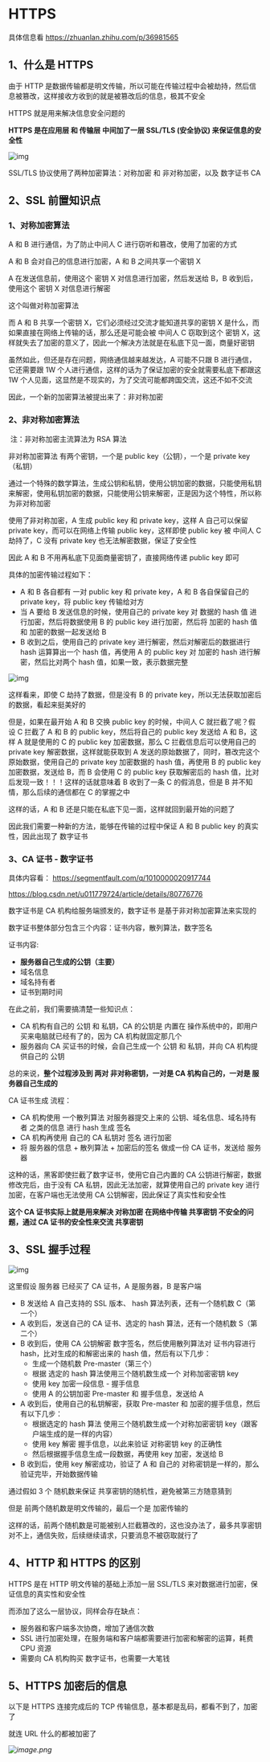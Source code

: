 # HTTPS



具体信息看  https://zhuanlan.zhihu.com/p/36981565 

## 1、什么是 HTTPS

由于 HTTP 是数据传输都是明文传输，所以可能在传输过程中会被劫持，然后信息被篡改，这样接收方收到的就是被篡改后的信息，极其不安全

HTTPS 就是用来解决信息安全问题的

**HTTPS 是在应用层 和 传输层 中间加了一层 SSL/TLS (安全协议) 来保证信息的安全性**

 ![img](https://pic1.zhimg.com/80/v2-5f4b161e47f7c1a1cd8c2b8081914753_720w.jpg) 



SSL/TLS 协议使用了两种加密算法：对称加密 和 非对称加密，以及 数字证书 CA



## 2、SSL 前置知识点

### 1、对称加密算法

A 和 B 进行通信，为了防止中间人 C 进行窃听和篡改，使用了加密的方式

A 和 B 会对自己的信息进行加密，A 和 B 之间共享一个密钥 X

A 在发送信息前，使用这个 密钥 X 对信息进行加密，然后发送给 B，B 收到后，使用这个 密钥 X 对信息进行解密

这个叫做对称加密算法



而 A 和 B 共享一个密钥 X，它们必须经过交流才能知道共享的密钥 X 是什么，而如果直接在网络上传输的话，那么还是可能会被 中间人 C 窃取到这个 密钥 X，这样就失去了加密的意义了，因此一个解决方法就是在私底下见一面，商量好密钥



虽然如此，但还是存在问题，网络通信越来越发达，A 可能不只跟 B 进行通信，它还需要跟 1W 个人进行通信，这样的话为了保证加密的安全就需要私底下都跟这 1W 个人见面，这显然是不现实的，为了交流可能都跨国交流，这还不如不交流

因此，一个新的加密算法被提出来了：非对称加密



### 2、非对称加密算法

​		注：非对称加密主流算法为 RSA 算法

非对称加密算法 有两个密钥，一个是 public key（公钥），一个是 private key（私钥）

通过一个特殊的数学算法，生成公钥和私钥，使用公钥加密的数据，只能使用私钥来解密，使用私钥加密的数据，只能使用公钥来解密，正是因为这个特性，所以称为非对称加密



使用了非对称加密，A 生成 public key 和 private key，这样 A 自己可以保留 private key，而可以在网络上传输 public key，这样即使 public key 被 中间人 C 劫持了，C 没有 private key 也无法解密数据，保证了安全性

因此 A 和 B 不用再私底下见面商量密钥了，直接网络传递 public key 即可



具体的加密传输过程如下：

- A 和 B 各自都有 一对 public key 和 private key，A 和 B 各自保留自己的 private key，将 public key 传输给对方
- 当 A 要给 B 发送信息的时候，使用自己的 private key 对 数据的 hash 值 进行加密，然后将数据使用 B 的 public key 进行加密，然后将 加密的 hash 值 和 加密的数据一起发送给 B
- B 收到之后，使用自己的 private key 进行解密，然后对解密后的数据进行 hash 运算算出一个 hash 值，再使用 A 的 public key 对 加密的 hash 进行解密，然后比对两个 hash 值，如果一致，表示数据完整

 ![img](https://pic2.zhimg.com/80/v2-9db43298e5c55d26fd40367ba32f40ed_720w.jpg) 



这样看来，即使 C 劫持了数据，但是没有 B 的 private key，所以无法获取加密后的数据，看起来挺美好的

但是，如果在最开始 A 和 B 交换 public key 的时候，中间人 C 就拦截了呢？假设 C 拦截了 A 和 B 的 public key，然后将自己的 public key 发送给 A 和 B，这样 A 就是使用的 C 的 public key 加密数据，那么 C 拦截信息后可以使用自己的 private key 解密数据，这样就能获取到 A 发送的原始数据了，同时，篡改完这个原始数据，使用自己的 private key 加密数据的 hash 值，再使用 B 的 public key 加密数据，发送给 B，而 B 会使用 C 的 public key 获取解密后的 hash 值，比对后发现一致！！！这样的话就意味着 B 收到了一条 C 的假消息，但是 B 并不知情，那么后续的通信都在 C 的掌握之中

这样的话，A 和 B 还是只能在私底下见一面，这样就回到最开始的问题了

因此我们需要一种新的方法，能够在传输的过程中保证 A 和 B public  key 的真实性，因此出现了 数字证书



### 3、CA 证书 - 数字证书

具体内容看： https://segmentfault.com/q/1010000020917744 

 https://blog.csdn.net/u011779724/article/details/80776776 



数字证书是 CA 机构给服务端颁发的，数字证书 是基于非对称加密算法来实现的

数字证书整体部分包含三个内容：证书内容，散列算法，数字签名

证书内容:

- **服务器自己生成的公钥（主要）**
- 域名信息
- 域名持有者
- 证书到期时间 



在此之前，我们需要搞清楚一些知识点：

- CA 机构有自己的 公钥 和 私钥，CA 的公钥是 内置在 操作系统中的，即用户买来电脑就已经有了的，因为 CA 机构就固定那几个
- 服务器向 CA 买证书的时候，会自己生成一个 公钥 和 私钥，并向 CA 机构提供自己的 公钥

总的来说，**整个过程涉及到 两对 非对称密钥，一对是 CA 机构自己的，一对是 服务器自己生成的**



CA 证书生成 流程：

- CA 机构使用 一个散列算法 对服务器提交上来的 公钥、域名信息、域名持有者 之类的信息 进行 hash 生成 签名
- CA 机构再使用 自己的 CA 私钥对 签名 进行加密
- 将 服务器的信息 + 散列算法 + 加密后的签名 做成一份 CA 证书，发送给 服务器



这种的话，黑客即使拦截了数字证书，使用它自己内置的 CA 公钥进行解密，数据修改完后，由于没有 CA 私钥，因此无法加密，就算使用自己的 private key 进行加密，在客户端也无法使用 CA 公钥解密，因此保证了真实性和安全性



**这个 CA 证书实际上就是用来解决 对称加密 在网络中传输 共享密钥 不安全的问题，通过 CA 证书的安全性来交流 共享密钥**



## 3、SSL 握手过程

 ![img](https://img-blog.csdn.net/20180622174627696?watermark/2/text/aHR0cHM6Ly9ibG9nLmNzZG4ubmV0L3UwMTE3Nzk3MjQ=/font/5a6L5L2T/fontsize/400/fill/I0JBQkFCMA==/dissolve/70) 

这里假设 服务器 已经买了 CA 证书，A 是服务器，B 是客户端

- B 发送给 A 自己支持的 SSL 版本、 hash 算法列表，还有一个随机数 C（第一个）
- A 收到后，发送自己的 CA 证书、选定的 hash 算法，还有一个随机数 S（第二个）
- B 收到后，使用 CA 公钥解密 数字签名，然后使用散列算法对 证书内容进行 hash，比对生成的和解密出来的 hash 值，然后有以下几步：
  - 生成一个随机数 Pre-master（第三个）
  - 根据 选定的 hash 算法使用三个随机数生成一个 对称加密密钥 key
  - 使用 key 加密一段信息 - 握手信息
  - 使用 A 的公钥加密 Pre-master 和 握手信息，发送给 A
- A 收到后，使用自己的私钥解密，获取 Pre-master 和 加密的握手信息，然后有以下几步：
  - 根据选定的 hash 算法 使用三个随机数生成一个对称加密密钥 key（跟客户端生成的是一样的内容）
  - 使用 key 解密 握手信息，以此来验证 对称密钥 key 的正确性
  - 然后根据握手信息生成一段数据，再使用 key 加密，发送给 B
- B 收到后，使用 key 解密成功，验证了 A 和 自己的 对称密钥是一样的，那么验证完毕，开始数据传输



通过假如 3 个 随机数来保证 共享密钥的随机性，避免被第三方随意猜到

但是 前两个随机数是明文传输的，最后一个是 加密传输的

这样的话，前两个随机数是可能被别人拦截篡改的，这也没办法了，最多共享密钥对不上，通信失败，后续继续请求，只要消息不被窃取就行了





## 4、HTTP 和 HTTPS 的区别

HTTPS 是在 HTTP 明文传输的基础上添加一层 SSL/TLS 来对数据进行加密，保证信息的真实性和安全性

而添加了这么一层协议，同样会存在缺点：

- 服务器和客户端多次协商，增加了通信次数
- SSL 进行加密处理，在服务端和客户端都需要进行加密和解密的运算，耗费 CPU 资源
- 需要向 CA 机构购买 数字证书，也需要一大笔钱



## 5、HTTPS 加密后的信息

以下是 HTTPS 连接完成后的 TCP 传输信息，基本都是乱码，都看不到了，加密了

就连 URL 什么的都被加密了

*![image.png](https://pic.leetcode-cn.com/1603262692-LXctxP-image.png)*